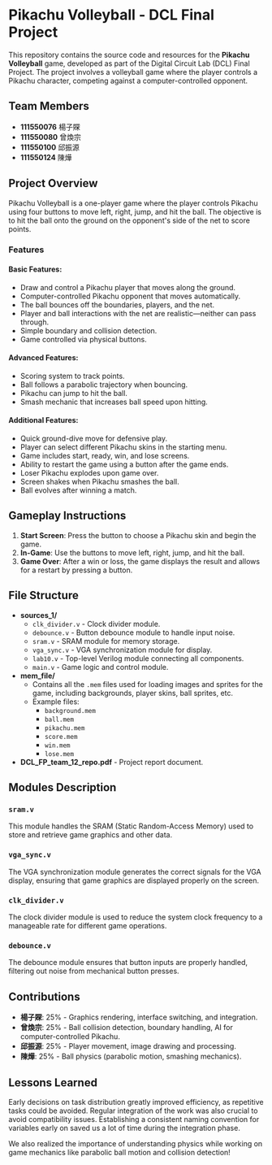 # Pikachu Volleyball - DCL Final Project

This repository contains the source code and resources for the **Pikachu Volleyball** game, developed as part of the Digital Circuit Lab (DCL) Final Project. The project involves a volleyball game where the player controls a Pikachu character, competing against a computer-controlled opponent.

## Team Members
- **111550076** 楊子賝
- **111550080** 曾煥宗
- **111550100** 邱振源
- **111550124** 陳燁

## Project Overview
Pikachu Volleyball is a one-player game where the player controls Pikachu using four buttons to move left, right, jump, and hit the ball. The objective is to hit the ball onto the ground on the opponent's side of the net to score points.

### Features
#### Basic Features:
- Draw and control a Pikachu player that moves along the ground.
- Computer-controlled Pikachu opponent that moves automatically.
- The ball bounces off the boundaries, players, and the net.
- Player and ball interactions with the net are realistic—neither can pass through.
- Simple boundary and collision detection.
- Game controlled via physical buttons.

#### Advanced Features:
- Scoring system to track points.
- Ball follows a parabolic trajectory when bouncing.
- Pikachu can jump to hit the ball.
- Smash mechanic that increases ball speed upon hitting.

#### Additional Features:
- Quick ground-dive move for defensive play.
- Player can select different Pikachu skins in the starting menu.
- Game includes start, ready, win, and lose screens.
- Ability to restart the game using a button after the game ends.
- Loser Pikachu explodes upon game over.
- Screen shakes when Pikachu smashes the ball.
- Ball evolves after winning a match.

## Gameplay Instructions
1. **Start Screen**: Press the button to choose a Pikachu skin and begin the game.
2. **In-Game**: Use the buttons to move left, right, jump, and hit the ball.
3. **Game Over**: After a win or loss, the game displays the result and allows for a restart by pressing a button.

## File Structure
- **sources_1/**
  - `clk_divider.v` - Clock divider module.
  - `debounce.v` - Button debounce module to handle input noise.
  - `sram.v` - SRAM module for memory storage.
  - `vga_sync.v` - VGA synchronization module for display.
  - `lab10.v` - Top-level Verilog module connecting all components.
  - `main.v` - Game logic and control module.
- **mem_file/**
  - Contains all the `.mem` files used for loading images and sprites for the game, including backgrounds, player skins, ball sprites, etc.
  - Example files:
    - `background.mem`
    - `ball.mem`
    - `pikachu.mem`
    - `score.mem`
    - `win.mem`
    - `lose.mem`
- **DCL_FP_team_12_repo.pdf** - Project report document.

## Modules Description
### `sram.v`
This module handles the SRAM (Static Random-Access Memory) used to store and retrieve game graphics and other data.

### `vga_sync.v`
The VGA synchronization module generates the correct signals for the VGA display, ensuring that game graphics are displayed properly on the screen.

### `clk_divider.v`
The clock divider module is used to reduce the system clock frequency to a manageable rate for different game operations.

### `debounce.v`
The debounce module ensures that button inputs are properly handled, filtering out noise from mechanical button presses.

## Contributions
- **楊子賝**: 25% - Graphics rendering, interface switching, and integration.
- **曾煥宗**: 25% - Ball collision detection, boundary handling, AI for computer-controlled Pikachu.
- **邱振源**: 25% - Player movement, image drawing and processing.
- **陳燁**: 25% - Ball physics (parabolic motion, smashing mechanics).

## Lessons Learned
Early decisions on task distribution greatly improved efficiency, as repetitive tasks could be avoided. Regular integration of the work was also crucial to avoid compatibility issues. Establishing a consistent naming convention for variables early on saved us a lot of time during the integration phase.

We also realized the importance of understanding physics while working on game mechanics like parabolic ball motion and collision detection!

